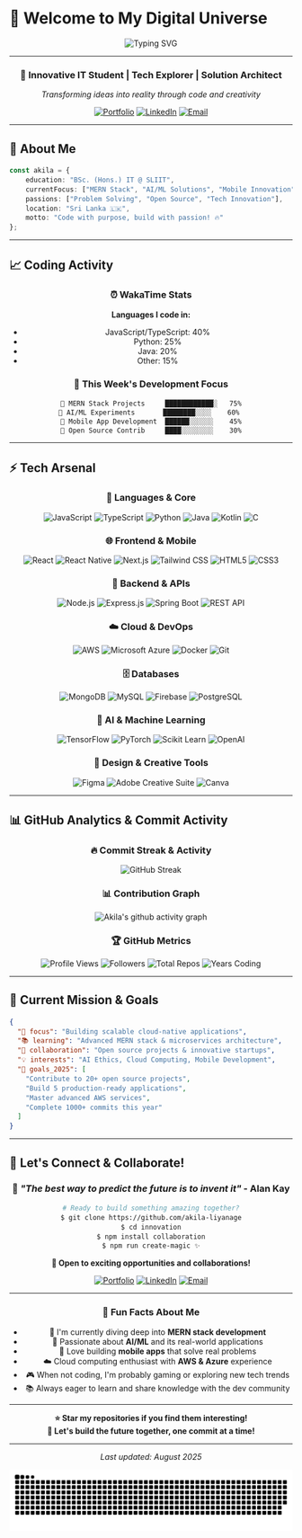 # 🚀 Welcome to My Digital Universe

<div align="center">

![Typing SVG](https://readme-typing-svg.herokuapp.com?font=Orbitron&size=30&duration=3000&pause=1000&color=00D4FF&center=true&vCenter=true&width=600&lines=Hi%2C+I'm+Akila+Liyanage;Full-Stack+Developer;Cloud+%26+AI+Enthusiast;Always+Learning%2C+Always+Building)

</div>

---

<div align="center">

### 🌟 **Innovative IT Student | Tech Explorer | Solution Architect**
*Transforming ideas into reality through code and creativity*

[![Portfolio](https://img.shields.io/badge/🌐_Portfolio-00D4FF?style=for-the-badge&logoColor=white)](https://akila-liyanage.vercel.app/)
[![LinkedIn](https://img.shields.io/badge/LinkedIn-0077B5?style=for-the-badge&logo=linkedin&logoColor=white)](https://linkedin.com/in/akila-liyanage)
[![Email](https://img.shields.io/badge/Email-D14836?style=for-the-badge&logo=gmail&logoColor=white)](mailto:akilaimalsha@gmail.com)

</div>

---

## 🎯 **About Me**

```typescript
const akila = {
    education: "BSc. (Hons.) IT @ SLIIT",
    currentFocus: ["MERN Stack", "AI/ML Solutions", "Mobile Innovation"],
    passions: ["Problem Solving", "Open Source", "Tech Innovation"],
    location: "Sri Lanka 🇱🇰",
    motto: "Code with purpose, build with passion! 🔥"
};
```

---

## 📈 **Coding Activity**

<div align="center">

### ⏰ **WakaTime Stats** 
<!--START_SECTION:waka-->
**Languages I code in:**
- JavaScript/TypeScript: 40%
- Python: 25% 
- Java: 20%
- Other: 15%
<!--END_SECTION:waka-->

### 📅 **This Week's Development Focus**
```text
🔸 MERN Stack Projects     ████████████░   75%
🔸 AI/ML Experiments       ████████░░░░    60% 
🔸 Mobile App Development  ██████░░░░░░    45%
🔸 Open Source Contrib     ████░░░░░░░░    30%
```

</div>

---
## ⚡ **Tech Arsenal**

<div align="center">

### 🧠 **Languages & Core**
![JavaScript](https://img.shields.io/badge/JavaScript-323330?style=for-the-badge&logo=javascript&logoColor=F7DF1E)
![TypeScript](https://img.shields.io/badge/TypeScript-007ACC?style=for-the-badge&logo=typescript&logoColor=white)
![Python](https://img.shields.io/badge/Python-FFD43B?style=for-the-badge&logo=python&logoColor=blue)
![Java](https://img.shields.io/badge/Java-ED8B00?style=for-the-badge&logo=openjdk&logoColor=white)
![Kotlin](https://img.shields.io/badge/Kotlin-7F52FF?style=for-the-badge&logo=kotlin&logoColor=white)
![C](https://img.shields.io/badge/C-00599C?style=for-the-badge&logo=c&logoColor=white)

### 🌐 **Frontend & Mobile**
![React](https://img.shields.io/badge/React-20232A?style=for-the-badge&logo=react&logoColor=61DAFB)
![React Native](https://img.shields.io/badge/React_Native-20232A?style=for-the-badge&logo=react&logoColor=61DAFB)
![Next.js](https://img.shields.io/badge/Next.js-000000?style=for-the-badge&logo=next.js&logoColor=white)
![Tailwind CSS](https://img.shields.io/badge/Tailwind_CSS-38B2AC?style=for-the-badge&logo=tailwind-css&logoColor=white)
![HTML5](https://img.shields.io/badge/HTML5-E34F26?style=for-the-badge&logo=html5&logoColor=white)
![CSS3](https://img.shields.io/badge/CSS3-1572B6?style=for-the-badge&logo=css3&logoColor=white)

### 🔧 **Backend & APIs**
![Node.js](https://img.shields.io/badge/Node.js-339933?style=for-the-badge&logo=nodedotjs&logoColor=white)
![Express.js](https://img.shields.io/badge/Express.js-000000?style=for-the-badge&logo=express&logoColor=white)
![Spring Boot](https://img.shields.io/badge/Spring_Boot-6DB33F?style=for-the-badge&logo=spring-boot&logoColor=white)
![REST API](https://img.shields.io/badge/REST-API-FF6B35?style=for-the-badge)

### ☁️ **Cloud & DevOps**
![AWS](https://img.shields.io/badge/Amazon_AWS-FF9900?style=for-the-badge&logo=amazonaws&logoColor=white)
![Microsoft Azure](https://img.shields.io/badge/Microsoft_Azure-0089D6?style=for-the-badge&logo=microsoft-azure&logoColor=white)
![Docker](https://img.shields.io/badge/Docker-2CA5E0?style=for-the-badge&logo=docker&logoColor=white)
![Git](https://img.shields.io/badge/Git-F05032?style=for-the-badge&logo=git&logoColor=white)

### 🗄️ **Databases**
![MongoDB](https://img.shields.io/badge/MongoDB-4EA94B?style=for-the-badge&logo=mongodb&logoColor=white)
![MySQL](https://img.shields.io/badge/MySQL-005C84?style=for-the-badge&logo=mysql&logoColor=white)
![Firebase](https://img.shields.io/badge/Firebase-039BE5?style=for-the-badge&logo=Firebase&logoColor=white)
![PostgreSQL](https://img.shields.io/badge/PostgreSQL-316192?style=for-the-badge&logo=postgresql&logoColor=white)

### 🤖 **AI & Machine Learning**
![TensorFlow](https://img.shields.io/badge/TensorFlow-FF6F00?style=for-the-badge&logo=TensorFlow&logoColor=white)
![PyTorch](https://img.shields.io/badge/PyTorch-EE4C2C?style=for-the-badge&logo=pytorch&logoColor=white)
![Scikit Learn](https://img.shields.io/badge/scikit_learn-F7931E?style=for-the-badge&logo=scikit-learn&logoColor=white)
![OpenAI](https://img.shields.io/badge/OpenAI-412991?style=for-the-badge&logo=openai&logoColor=white)

### 🎨 **Design & Creative Tools**
![Figma](https://img.shields.io/badge/Figma-F24E1E?style=for-the-badge&logo=figma&logoColor=white)
![Adobe Creative Suite](https://img.shields.io/badge/Adobe%20Creative%20Suite-DA1F26?style=for-the-badge&logo=Adobe%20Creative%20Suite&logoColor=white)
![Canva](https://img.shields.io/badge/Canva-00C4CC?style=for-the-badge&logo=Canva&logoColor=white)

</div>

---

## 📊 **GitHub Analytics & Commit Activity**


<div align="center">

### 🔥 **Commit Streak & Activity**
![GitHub Streak](https://github-readme-streak-stats.herokuapp.com?user=akila-liyanage&theme=tokyonight&hide_border=true&background=0D1117&stroke=00D4FF&ring=00D4FF&fire=FF6B35&currStreakLabel=00D4FF)

</div>

<div align="center">

### 📊 **Contribution Graph**
![Akila's github activity graph](https://github-readme-activity-graph.vercel.app/api/activity-graph?username=akila-liyanage&theme=tokyo-night&bg_color=0d1117&color=00d4ff&line=00d4ff&point=ffffff&area=true&hide_border=true)

</div>

<div align="center">

### 🏆 **GitHub Metrics**
![Profile Views](https://komarev.com/ghpvc/?username=akila-liyanage&color=00d4ff&style=for-the-badge&label=Profile%20Views)
![Followers](https://img.shields.io/github/followers/akila-liyanage?color=00d4ff&style=for-the-badge&logo=github&label=Followers)
![Total Repos](https://img.shields.io/badge/Total%20Repos-25+-00d4ff?style=for-the-badge&logo=github)
![Years Coding](https://img.shields.io/badge/Years%20Coding-3+-00d4ff?style=for-the-badge&logo=github)

</div>


---

## 🎯 **Current Mission & Goals**

```json
{
  "🎯 focus": "Building scalable cloud-native applications",
  "📚 learning": "Advanced MERN stack & microservices architecture", 
  "🤝 collaboration": "Open source projects & innovative startups",
  "💡 interests": "AI Ethics, Cloud Computing, Mobile Development",
  "🌟 goals_2025": [
    "Contribute to 20+ open source projects",
    "Build 5 production-ready applications",
    "Master advanced AWS services",
    "Complete 1000+ commits this year"
  ]
}
```

---



## 🤝 **Let's Connect & Collaborate!**

<div align="center">

### 💬 *"The best way to predict the future is to invent it"* - Alan Kay

```bash
# Ready to build something amazing together?
$ git clone https://github.com/akila-liyanage
$ cd innovation
$ npm install collaboration
$ npm run create-magic ✨
```

**🚀 Open to exciting opportunities and collaborations!**

[![Portfolio](https://img.shields.io/badge/🌐_Explore_My_Work-00D4FF?style=for-the-badge&logoColor=white)](https://akila-liyanage.vercel.app/)
[![LinkedIn](https://img.shields.io/badge/💼_Let's_Connect-0077B5?style=for-the-badge&logo=linkedin&logoColor=white)](https://linkedin.com/in/akila-liyanage)
[![Email](https://img.shields.io/badge/📧_Say_Hello-D14836?style=for-the-badge&logo=gmail&logoColor=white)](mailto:akilaimalsha@gmail.com)

---

### 🎯 **Fun Facts About Me**
- 🌱 I'm currently diving deep into **MERN stack development**
- 🤖 Passionate about **AI/ML** and its real-world applications  
- 🚀 Love building **mobile apps** that solve real problems
- ☁️ Cloud computing enthusiast with **AWS & Azure** experience
- 🎮 When not coding, I'm probably gaming or exploring new tech trends
- 📚 Always eager to learn and share knowledge with the dev community

---

**⭐ Star my repositories if you find them interesting!**  
**🤝 Let's build the future together, one commit at a time!**

</div>

---

<div align="center">

*Last updated: August 2025*

<img src="https://raw.githubusercontent.com/platane/platane/output/github-contribution-grid-snake-dark.svg" alt="Snake animation" />

</div>
